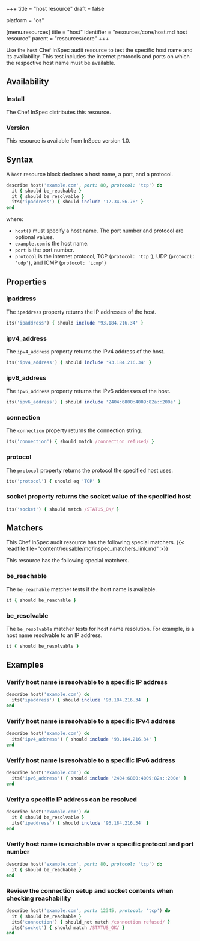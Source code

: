 +++
title = "host resource"
draft = false

platform = "os"

[menu.resources]
    title = "host"
    identifier = "resources/core/host.md host resource"
    parent = "resources/core"
+++

Use the `host` Chef InSpec audit resource to test the specific host name and its availability. This test includes the internet protocols and ports on which the respective host name must be available.

## Availability

### Install

The Chef InSpec distributes this resource.

### Version

This resource is available from InSpec version 1.0.

## Syntax

A `host` resource block declares a host name, a port, and a protocol.

```ruby
describe host('example.com', port: 80, protocol: 'tcp') do
  it { should be_reachable }
  it { should be_resolvable }
  its('ipaddress') { should include '12.34.56.78' }
end
```

where:

- `host()` must specify a host name. The port number and protocol are optional values.
- `example.com` is the host name.
- `port` is the port number.
- `protocol` is the internet protocol, TCP (`protocol: 'tcp'`), UDP (`protocol: 'udp'`), and ICMP (`protocol: 'icmp'`)

## Properties

### ipaddress

The `ipaddress` property returns the IP addresses of the host.

```ruby
its('ipaddress') { should include '93.184.216.34' }
```

### ipv4_address

The `ipv4_address` property returns the IPv4 address of the host.

```ruby
its('ipv4_address') { should include '93.184.216.34' }
```

### ipv6_address

The `ipv6_address` property returns the IPv6 addresses of the host.

```ruby
its('ipv6_address') { should include '2404:6800:4009:82a::200e' }
```

### connection

The `connection` property returns the connection string.

```ruby
its('connection') { should match /connection refused/ }
```

### protocol

The `protocol` property returns the protocol the specified host uses.

```ruby
its('protocol') { should eq 'TCP' }
```

### socket property returns the socket value of the specified host

```ruby
its('socket') { should match /STATUS_OK/ }
```

## Matchers

This Chef InSpec audit resource has the following special matchers. {{< readfile file="content/reusable/md/inspec_matchers_link.md" >}}

This resource has the following special matchers.

### be_reachable

The `be_reachable` matcher tests if the host name is available.

```ruby
it { should be_reachable }
```

### be_resolvable

The `be_resolvable` matcher tests for host name resolution. For example, is a host name resolvable to an IP address.

```ruby
it { should be_resolvable }
```

## Examples

### Verify host name is resolvable to a specific IP address

```ruby
describe host('example.com') do
  its('ipaddress') { should include '93.184.216.34' }
end
```

### Verify host name is resolvable to a specific IPv4 address

```ruby
describe host('example.com') do
  its('ipv4_address') { should include '93.184.216.34' }
end
```

### Verify host name is resolvable to a specific IPv6 address

```ruby
describe host('example.com') do
  its('ipv6_address') { should include '2404:6800:4009:82a::200e' }
end
```

### Verify a specific IP address can be resolved

```ruby
describe host('example.com') do
  it { should be_resolvable }
  its('ipaddress') { should include '93.184.216.34' }
end
```

### Verify host name is reachable over a specific protocol and port number

```ruby
describe host('example.com', port: 80, protocol: 'tcp') do
  it { should be_reachable }
end
```

### Review the connection setup and socket contents when checking reachability

```ruby
describe host('example.com', port: 12345, protocol: 'tcp') do
  it { should be_reachable }
  its('connection') { should_not match /connection refused/ }
  its('socket') { should match /STATUS_OK/ }
end
```
